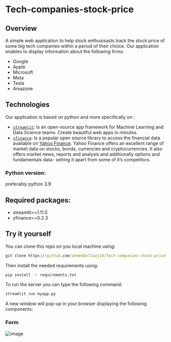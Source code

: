 # Tech-companies-stock-price
## Overview
A simple web application to help stock enthusisasts track the stock price of some big tech companies within a period of their choice.
Our application enables to display information about the following firms:
* Google
* Apple
* Microsoft
* Meta
* Tesla
* Amazone
## Technologies
Our application is based on python and more specifically on :
* [`streamlit`](https://streamlit.io/): Is an open-source app framework for Machine Learning and Data Science teams. Create beautiful web apps in minutes.
* [`yfinance`](https://pypi.org/project/yfinance/): Is a popular open source library to access the financial data available on [Yahoo Finance](https://finance.yahoo.com/). Yahoo Finance offers an excellent range of market data on stocks, bonds, currencies and cryptocurrencies. It also offers market news, reports and analysis and additionally options and fundamentals data- setting it apart from some of it’s competitors.
### Python version: 
preferably python 3.9
## Required packages:
* streamlit==1.11.0
* yfinance==0.2.3
## Try it yourself
You can clone this repo on you local machine using:
```cmd
git clone https://github.com/ahmedbellaaj10/Tech-companies-stock-price.git
```
Then install the needed requirements using:
```cmd
pip install -r requirements.txt
```
To run the server you can type the following command:
```cmd
streamlit run myapp.py
```
A new window will pop-up in your browser displaying the following components:
### Form
![image](./assets/form.png)


